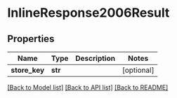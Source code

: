 # InlineResponse2006Result

## Properties
Name | Type | Description | Notes
------------ | ------------- | ------------- | -------------
**store_key** | **str** |  | [optional] 

[[Back to Model list]](../README.md#documentation-for-models) [[Back to API list]](../README.md#documentation-for-api-endpoints) [[Back to README]](../README.md)


